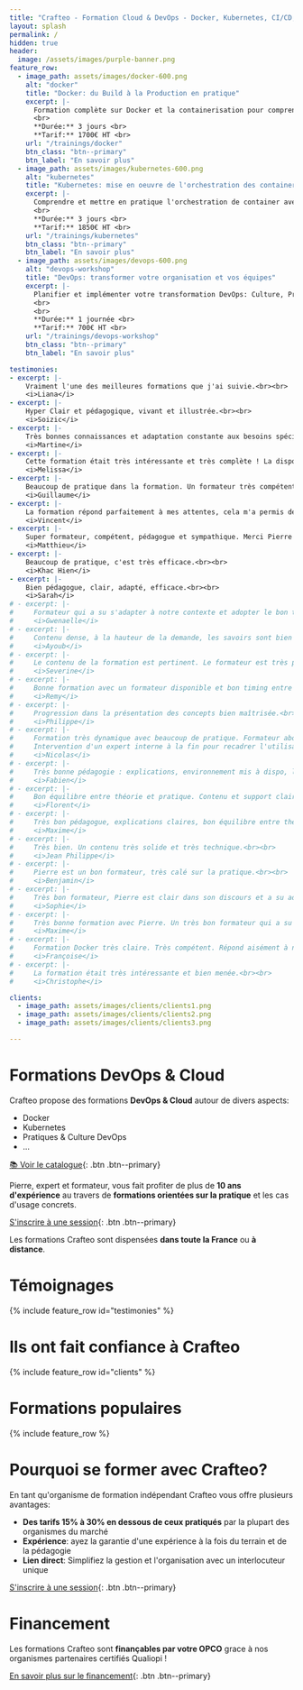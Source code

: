 ```yaml
---
title: "Crafteo - Formation Cloud & DevOps - Docker, Kubernetes, CI/CD, Infra as Code..."
layout: splash
permalink: /
hidden: true
header:
  image: /assets/images/purple-banner.png
feature_row:
  - image_path: assets/images/docker-600.png
    alt: "docker"
    title: "Docker: du Build à la Production en pratique"
    excerpt: |-
      Formation complète sur Docker et la containerisation pour comprendre les concepts du Build à la Production. <br>
      <br>
      **Durée:** 3 jours <br>
      **Tarif:** 1700€ HT <br>
    url: "/trainings/docker"
    btn_class: "btn--primary"
    btn_label: "En savoir plus"
  - image_path: assets/images/kubernetes-600.png
    alt: "kubernetes"
    title: "Kubernetes: mise en oeuvre de l'orchestration des containers"
    excerpt: |-
      Comprendre et mettre en pratique l'orchestration de container avec Kubernetes et les concepts associés, dans le Cloud comme on-prem. <br>
      <br>
      **Durée:** 3 jours <br>
      **Tarif:** 1850€ HT <br>
    url: "/trainings/kubernetes"
    btn_class: "btn--primary"
    btn_label: "En savoir plus"
  - image_path: assets/images/devops-600.png
    alt: "devops-workshop"
    title: "DevOps: transformer votre organisation et vos équipes"
    excerpt: |-
      Planifier et implémenter votre transformation DevOps: Culture, Principes & Outillages, valeur ajoutée, couts, contraintes et retours d'expériences.  
      <br>
      <br>
      **Durée:** 1 journée <br>
      **Tarif:** 700€ HT <br>
    url: "/trainings/devops-workshop"
    btn_class: "btn--primary"
    btn_label: "En savoir plus"

testimonies:
- excerpt: |-
    Vraiment l'une des meilleures formations que j'ai suivie.<br><br>
    <i>Liana</i>
- excerpt: |-
    Hyper Clair et pédagogique, vivant et illustrée.<br><br> 
    <i>Soizic</i>
- excerpt: |-
    Très bonnes connaissances et adaptation constante aux besoins spécifiques.<br><br> 
    <i>Martine</i>
- excerpt: |-
    Cette formation était très intéressante et très complète ! La disponibilité du formateur est sans égal, celui-ci prend le temps de répondre à chaque question et veille à la bonne compréhension des sujets, ce qui est indispensable et très important sur des sujets aussi techniques et complexes.<br><br> 
    <i>Melissa</i>
- excerpt: |-
    Beaucoup de pratique dans la formation. Un formateur très compétent et avec une expérience terrain importante. L'intervention d'un expert interne en fin de formation pour présenter la mise en place de la contenairisation au sein de l'entreprise nous a permis de raccrocher les wagons et de mieux comprendre le tout. À refaire.<br><br> 
    <i>Guillaume</i>
- excerpt: |-
    La formation répond parfaitement à mes attentes, cela m'a permis de faire le lien avec mon travail en cours sur ces technos et outils. Un grand merci à Pierre qui est très pédagogue et très agréable dans son rôle de formateur.<br><br> 
    <i>Vincent</i>
- excerpt: |-
    Super formateur, compétent, pédagogue et sympathique. Merci Pierre !<br><br>
    <i>Matthieu</i>
- excerpt: |-
    Beaucoup de pratique, c'est très efficace.<br><br> 
    <i>Khac Hien</i>
- excerpt: |-
    Bien pédagogue, clair, adapté, efficace.<br><br> 
    <i>Sarah</i>
# - excerpt: |-
#     Formateur qui a su s'adapter à notre contexte et adopter le bon ton.<br><br> 
#     <i>Gwenaelle</i>
# - excerpt: |-
#     Contenu dense, à la hauteur de la demande, les savoirs sont bien dispensés. Animation vivante, très bons temps d'échanges.<br><br> 
#     <i>Ayoub</i>
# - excerpt: |-
#     Le contenu de la formation est pertinent. Le formateur est très pédagogue, possède une bonne expérience du terrain et est capable d'amener des exemples réels.<br><br> 
#     <i>Severine</i>
# - excerpt: |-
#     Bonne formation avec un formateur disponible et bon timing entre cours et exercices.<br><br> 
#     <i>Remy</i>
# - excerpt: |-
#     Progression dans la présentation des concepts bien maîtrisée.<br><br> 
#     <i>Philippe</i>
# - excerpt: |-
#     Formation très dynamique avec beaucoup de pratique. Formateur abordable et bon pédagogue. 
#     Intervention d'un expert interne à la fin pour recadrer l'utilisation de Docker chez Conduent, une bonne idée !<br><br>
#     <i>Nicolas</i>
# - excerpt: |-
#     Très bonne pédagogie : explications, environnement mis à dispo, les nombreux TPs.<br><br> 
#     <i>Fabien</i>
# - excerpt: |-
#     Bon équilibre entre théorie et pratique. Contenu et support clair.<br><br> 
#     <i>Florent</i>
# - excerpt: |-
#     Très bon pédagogue, explications claires, bon équilibre entre théorie et pratique.<br><br> 
#     <i>Maxime</i>
# - excerpt: |-
#     Très bien. Un contenu très solide et très technique.<br><br> 
#     <i>Jean Philippe</i>
# - excerpt: |-
#     Pierre est un bon formateur, très calé sur la pratique.<br><br> 
#     <i>Benjamin</i>
# - excerpt: |-
#     Très bon formateur, Pierre est clair dans son discours et a su adapter le rythme et le niveau de la formation à notre groupe.<br><br> 
#     <i>Sophie</i>
# - excerpt: |-
#     Très bonne formation avec Pierre. Un très bon formateur qui a su rendre intéressant et interactif le sujet Docker. Merci.<br><br> 
#     <i>Maxime</i>
# - excerpt: |-
#     Formation Docker très claire. Très compétent. Répond aisément à nos questions. <br><br> 
#     <i>Françoise</i>
# - excerpt: |-
#     La formation était très intéressante et bien menée.<br><br>
#     <i>Christophe</i>

clients:
  - image_path: assets/images/clients/clients1.png
  - image_path: assets/images/clients/clients2.png
  - image_path: assets/images/clients/clients3.png

---
```


# Formations DevOps & Cloud

Crafteo propose des formations **DevOps & Cloud** autour de divers aspects: 
- Docker
- Kubernetes
- Pratiques & Culture DevOps
- ...

[📚 Voir le catalogue](./catalogue){: .btn .btn--primary} 

Pierre, expert et formateur, vous fait profiter de plus de **10 ans d'expérience** au travers de **formations orientées sur la pratique** et les cas d'usage concrets. 

[S'inscrire à une session](./inscription){: .btn .btn--primary}

Les formations Crafteo sont dispensées **dans toute la France** ou **à distance**. 

# Témoignages

{% include feature_row id="testimonies"  %}

# Ils ont fait confiance à Crafteo

{% include feature_row id="clients"  %}

# Formations populaires

{% include feature_row  %}

# Pourquoi se former avec Crafteo?

En tant qu'organisme de formation indépendant Crafteo vous offre plusieurs avantages:

  - **Des tarifs 15% à 30% en dessous de ceux pratiqués** par la plupart des organismes du marché
  - **Expérience**: ayez la garantie d'une expérience à la fois du terrain et de la pédagogie
  - **Lien direct**: Simplifiez la gestion et l'organisation avec un interlocuteur unique 

[S'inscrire à une session](./inscription){: .btn .btn--primary}

# Financement

Les formations Crafteo sont **finançables par votre OPCO** grace à nos organismes partenaires certifiés Qualiopi !

[En savoir plus sur le financement](./financement){: .btn .btn--primary}

